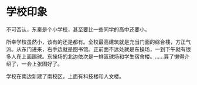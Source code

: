 # 学校印象

不可否认，东秦是个小学校，甚至要比一些同学的高中还要小。

所幸学校虽然小，该有的还是都有。全校最高建筑就是充当门面的综合楼，方正气派。从东门进来，右手边就是图书馆。正前面不远处就是东操场，一到下午就有很多人在上面踢球。东操场的北边依次是一排篮球场和学生宿舍楼。……算了懒得介绍了，一会上张图好了。

学校在南边新建了南校区，上面有科技楼和人文楼。



